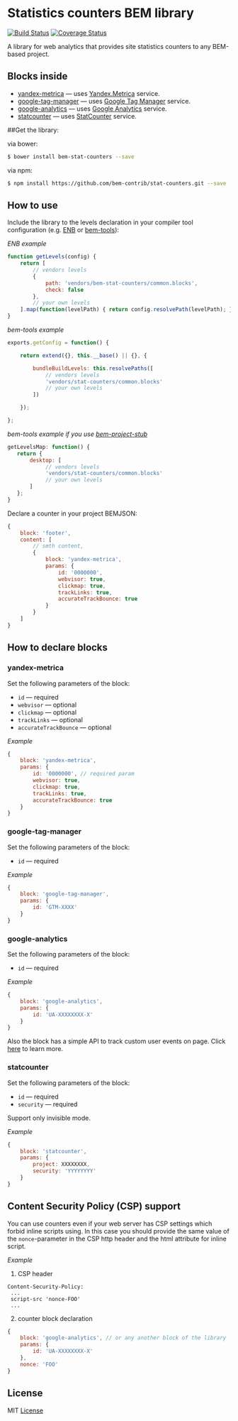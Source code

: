 # Statistics counters BEM library
[![Build Status](https://travis-ci.org/bem-contrib/stat-counters.svg)](https://travis-ci.org/bem-contrib/stat-counters)
[![Coverage Status](https://coveralls.io/repos/bem-contrib/stat-counters/badge.svg)](https://coveralls.io/r/bem-contrib/stat-counters)

A library for web analytics that provides site statistics counters to any BEM-based project.

## Blocks inside
  - [yandex-metrica](#yandex-metrica) — uses [Yandex.Metrica](https://metrica.yandex.com) service.
  - [google-tag-manager](#google-tag-manager) — uses [Google Tag Manager](https://www.google.com/tagmanager/) service.
  - [google-analytics](#google-analytics) — uses [Google Analytics](https://www.google.com/analytics) service.
  - [statcounter](#statcounter) — uses [StatCounter](http://statcounter.com/) service.

##Get the library:

via bower:

```sh
$ bower install bem-stat-counters --save
```

via npm:

```sh
$ npm install https://github.com/bem-contrib/stat-counters.git --save
```

## How to use

Include the library to the levels declaration in your compiler tool configuration (e.g. [ENB](https://github.com/enb-make/enb) or [bem-tools](https://ru.bem.info/tools/bem/bem-tools/)):

*ENB example*
```js
function getLevels(config) {
    return [
        // vendors levels
        {
            path: 'vendors/bem-stat-counters/common.blocks',
            check: false
        },
        // your own levels
    ].map(function(levelPath) { return config.resolvePath(levelPath); });
}
```

*bem-tools example*
```js
exports.getConfig = function() {

    return extend({}, this.__base() || {}, {

        bundleBuildLevels: this.resolvePaths([
            // vendors levels
            'vendors/stat-counters/common.blocks'
            // your own levels
        ])

    });

};
```

*bem-tools example if you use [bem-project-stub](https://github.com/bem/project-stub)*
```js
getLevelsMap: function() {
   return {
       desktop: [
            // vendors levels
            'vendors/stat-counters/common.blocks'
            // your own levels
       ]
   };
}
```

Declare a counter in your project BEMJSON:

```js
{
    block: 'footer',
    content: [
        // smth content,
        {
            block: 'yandex-metrica',
            params: {
                id: '0000000',
                webvisor: true,
                clickmap: true,
                trackLinks: true,
                accurateTrackBounce: true
            }
        }
    ]
}
```

## How to declare blocks
### yandex-metrica

Set the following parameters of the block:

* `id` — required
* `webvisor` — optional
* `clickmap` — optional
* `trackLinks` — optional
* `accurateTrackBounce` — optional

*Example*
```js
{
    block: 'yandex-metrica',
    params: {
        id: '0000000', // required param
        webvisor: true,
        clickmap: true,
        trackLinks: true,
        accurateTrackBounce: true
    }
}
```

### google-tag-manager

Set the following parameters of the block:

* `id` — required

*Example*
```js
{
    block: 'google-tag-manager',
    params: {
        id: 'GTM-XXXX'
    }
}
```

### google-analytics

Set the following parameters of the block:

* `id` — required

*Example*
```js
{
    block: 'google-analytics',
    params: {
        id: 'UA-XXXXXXXX-X'
    }
}
```

Also the block has a simple API to track custom user events on page. Click [here](https://github.com/bem-contrib/stat-counters/blob/master/common.blocks/google-analytics/google-analytics.en.md) to learn more.

### statcounter

Set the following parameters of the block:

* `id` — required
* `security` — required

Support only invisible mode.

*Example*
```js
{
    block: 'statcounter',
    params: {
        project: XXXXXXXX,
        security: 'YYYYYYYY'
    }
}
```

## Content Security Policy (CSP) support

You can use counters even if your web server has CSP settings which forbid inline scripts using. In this case you should provide the same value of the `nonce`-parameter in the CSP http header and the html attribute for inline script.

*Example*

1) CSP header
```
Content-Security-Policy:
 ...
 script-src 'nonce-FOO'
 ...
```

2) counter block declaration
```js
{
    block: 'google-analytics', // or any another block of the library
    params: {
        id: 'UA-XXXXXXXX-X'
    },
    nonce: 'FOO'
}
```

## License

MIT [License](https://github.com/bem-contrib/stat-counters/blob/master/LICENSE)
